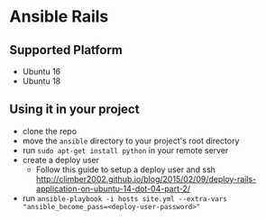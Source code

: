 # Ansible Rails

## Supported Platform

- Ubuntu 16
- Ubuntu 18

## Using it in your project

- clone the repo
- move the `ansible` directory to your project's root directory
- run `sudo apt-get install python` in your remote server
- create a deploy user
  - Follow this guide to setup a deploy user and ssh http://climber2002.github.io/blog/2015/02/09/deploy-rails-application-on-ubuntu-14-dot-04-part-2/
- run `ansible-playbook -i hosts site.yml --extra-vars "ansible_become_pass=<deploy-user-password>"`
